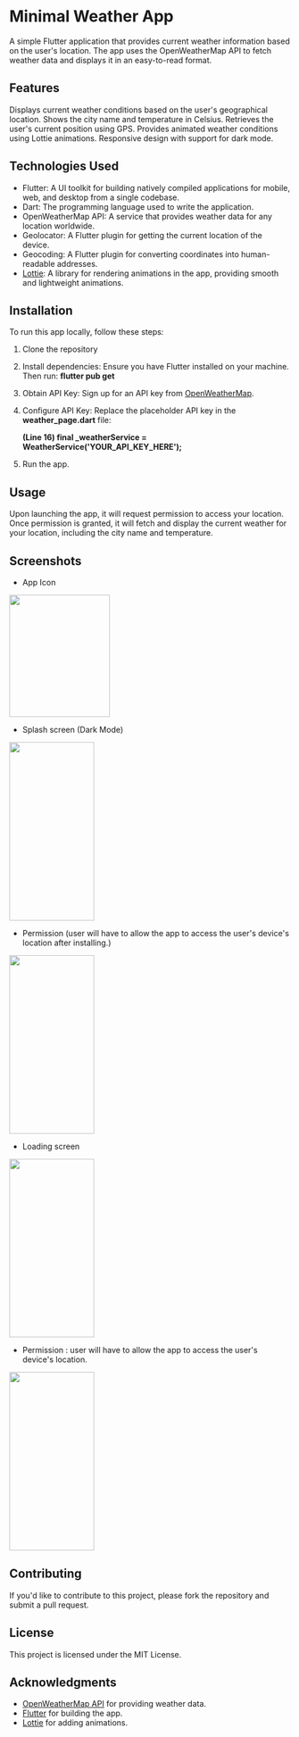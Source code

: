 # Minimal Weather App
A simple Flutter application that provides current weather information based on the user's location. The app uses the OpenWeatherMap API to fetch weather data and displays it in an easy-to-read format.

## Features
Displays current weather conditions based on the user's geographical location.
Shows the city name and temperature in Celsius.
Retrieves the user's current position using GPS.
Provides animated weather conditions using Lottie animations.
Responsive design with support for dark mode.

## Technologies Used
- Flutter: A UI toolkit for building natively compiled applications for mobile, web, and desktop from a single codebase.
- Dart: The programming language used to write the application.
- OpenWeatherMap API: A service that provides weather data for any location worldwide.
- Geolocator: A Flutter plugin for getting the current location of the device.
- Geocoding: A Flutter plugin for converting coordinates into human-readable addresses.
-  [Lottie](https://lottiefiles.com/): A library for rendering animations in the app, providing smooth and lightweight animations.


## Installation
To run this app locally, follow these steps:
1. Clone the repository
2. Install dependencies: Ensure you have Flutter installed on your machine. Then run: **flutter pub get**
3. Obtain API Key: Sign up for an API key from [OpenWeatherMap](https://openweathermap.org/).
4. Configure API Key: Replace the placeholder API key in the **weather_page.dart** file:
   
   **(Line 16) final _weatherService = WeatherService('YOUR_API_KEY_HERE');**
6. Run the app.


## Usage
Upon launching the app, it will request permission to access your location. Once permission is granted, it will fetch and display the current weather for your location, including the city name and temperature.

## Screenshots
- App Icon 
 <img src="https://github.com/amoakodomson25/ImageLibrary/blob/main/MinimalWeatherAppScreenshots/App%20Icon.jpg" width="180px" height="219px"/>

 - Splash screen (Dark Mode)
 <img src="https://github.com/amoakodomson25/ImageLibrary/blob/main/MinimalWeatherAppScreenshots/Splash%20screen.jpg" width="152.25px" height="320px"/>

 - Permission (user will have to allow the app to access the user's device's location after installing.)
 <img src="https://github.com/amoakodomson25/ImageLibrary/blob/main/MinimalWeatherAppScreenshots/Permission.jpg" width="152.25px" height="320px"/>

 - Loading screen 
 <img src="https://github.com/amoakodomson25/ImageLibrary/blob/main/MinimalWeatherAppScreenshots/Loading%20App.jpg" width="152.25px" height="320px"/>

 - Permission : user will have to allow the app to access the user's device's location.
 <img src="https://github.com/amoakodomson25/ImageLibrary/blob/main/MinimalWeatherAppScreenshots/Permission.jpg" width="152.25px" height="320px"/>

## Contributing
If you'd like to contribute to this project, please fork the repository and submit a pull request.

## License
This project is licensed under the MIT License.

## Acknowledgments
- [OpenWeatherMap API](https://openweathermap.org/) for providing weather data.
- [Flutter](https://flutter.dev/) for building the app.
- [Lottie](https://lottiefiles.com/) for adding animations.


